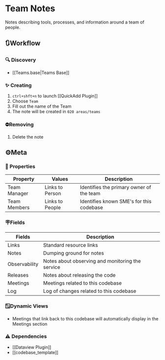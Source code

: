 # Team Notes

Notes describing tools, processes, and information around a team of people.

## 🔃Workflow

### 🔍 Discovery

- [[Teams.base|Teams Base]]

### ✨ Creating

1. `ctrl+shft+n` to launch [[QuickAdd Plugin]]
2. Choose `Team`
3. Fill out the name of the Team
4. The note will be created in `020 areas/teams`

### ⛔Removing

1. Delete the note

## ⚙️Meta

### 🔩 Properties

| Property     | Values          | Description                              |
| ------------ | --------------- | ---------------------------------------- |
| Team Manager | Links to Person | Identifies the primary owner of the team |
| Team Members | Links to People | Identifies known SME's for this codebase |

### 🪧Fields

| Fields        | Description                                      |
| ------------- | ------------------------------------------------ |
| Links         | Standard resource links                          |
| Notes         | Dumping ground for notes                         |
| Observability | Notes about observing and monitoring the service |
| Releases      | Notes about releasing the code                   |
| Meetings      | Meetings related to this codebase                |
| Log           | Log of changes related to this codebase          |

### 🪟Dynamic Views

- Meetings that link back to this codebase will automatically display in the Meetings section

### ⚠️ Dependencies

- [[Dataview Plugin]]
- [[codebase_template]]

